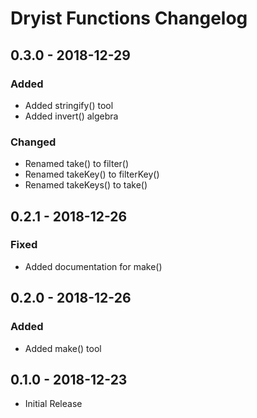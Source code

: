 # Dryist Functions Changelog

## 0.3.0 - 2018-12-29

### Added

- Added stringify() tool
- Added invert() algebra

### Changed

- Renamed take() to filter()
- Renamed takeKey() to filterKey()
- Renamed takeKeys() to take()

## 0.2.1 - 2018-12-26

### Fixed

- Added documentation for make()

## 0.2.0 - 2018-12-26

### Added

- Added make() tool

## 0.1.0 - 2018-12-23

- Initial Release
